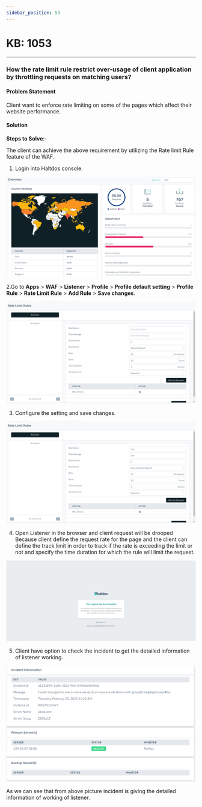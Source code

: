 ```yaml
---
sidebar_position: 53
---
```


# KB: 1053

---

### **How the rate limit rule restrict over-usage of client application by throttling requests on matching users?**

#### **Problem Statement**

Client want to enforce rate limiting on some of the pages which affect their website performance.

#### **Solution**

**Steps to Solve**:-

The client can achieve the above requirement by utilizing the Rate limit Rule feature of the WAF.

1. Login into Haltdos console.

![kb-1053](/img/waf/v8/kb/kb_1053_overview.png)

2.Go to **Apps** > **WAF** > **Listener** > **Profile** > **Profile default setting** > **Profile Rule** > **Rate Limit  Rule** > **Add Rule** > **Save changes**.

![kb-1053](/img/waf/v8/kb/kb_1053_rate_limit.png)

3. Configure the setting and save changes.

![kb-1053](/img/waf/v8/kb/kb_1053_ratelimit_conf.png)

4. Open Listener in the browser and client request will be drooped Because client define the request rate for the page and the client can define the track limit in order to track if the rate is exceeding the limit or not and specify the time duration for which the rule will limit the request.

![kb-1053](/img/waf/v6/kb/raterulee.png)

5. Client have option to check the incident to get the detailed information of listener working.

![kb-1053](/img/waf/v8/kb/kb_1053_incident.png)

As we can see that from above picture incident is giving the detailed information of working of listener.